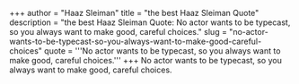 +++
author = "Haaz Sleiman"
title = "the best Haaz Sleiman Quote"
description = "the best Haaz Sleiman Quote: No actor wants to be typecast, so you always want to make good, careful choices."
slug = "no-actor-wants-to-be-typecast-so-you-always-want-to-make-good-careful-choices"
quote = '''No actor wants to be typecast, so you always want to make good, careful choices.'''
+++
No actor wants to be typecast, so you always want to make good, careful choices.

